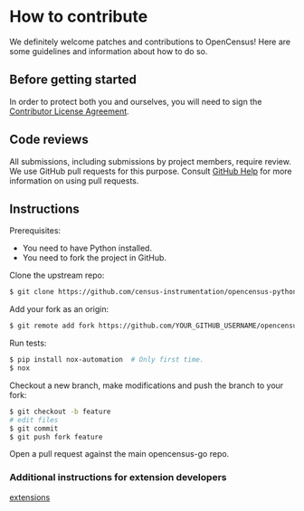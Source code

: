 # How to contribute

We definitely welcome patches and contributions to OpenCensus! Here are
some guidelines and information about how to do so.

## Before getting started

In order to protect both you and ourselves, you will need to sign the
[Contributor License Agreement](https://cla.developers.google.com/clas).

## Code reviews

All submissions, including submissions by project members, require review. We
use GitHub pull requests for this purpose. Consult
[GitHub Help](https://help.github.com/articles/about-pull-requests/) for more
information on using pull requests.

## Instructions

Prerequisites:

* You need to have Python installed.
* You need to fork the project in GitHub.

Clone the upstream repo:

```sh
$ git clone https://github.com/census-instrumentation/opencensus-python.git
```

Add your fork as an origin:

```sh
$ git remote add fork https://github.com/YOUR_GITHUB_USERNAME/opencensus-python.git
```

Run tests:

```sh
$ pip install nox-automation  # Only first time.
$ nox
```

Checkout a new branch, make modifications and push the branch to your fork:

```sh
$ git checkout -b feature
# edit files
$ git commit
$ git push fork feature
```

Open a pull request against the main opencensus-go repo.

### Additional instructions for extension developers

[extensions](README.md#extensions)
